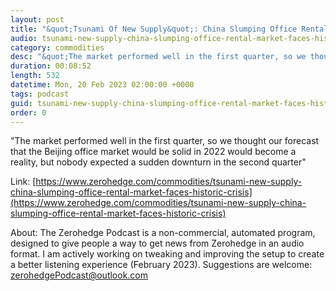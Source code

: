 ```yaml
---
layout: post
title: "&quot;Tsunami Of New Supply&quot;: China Slumping Office Rental Market Faces Historic Crisis"
audio: tsunami-new-supply-china-slumping-office-rental-market-faces-historic-crisis-0
category: commodities
desc: "&quot;The market performed well in the first quarter, so we thought our forecast that the Beijing office market would be solid in 2022 would become a reality, but nobody expected a sudden downturn in the second quarter&quot;"
duration: 00:08:52
length: 532
datetime: Mon, 20 Feb 2023 02:00:00 +0000
tags: podcast
guid: tsunami-new-supply-china-slumping-office-rental-market-faces-historic-crisis-0
order: 0
---
```

&quot;The market performed well in the first quarter, so we thought our forecast that the Beijing office market would be solid in 2022 would become a reality, but nobody expected a sudden downturn in the second quarter&quot;

Link: [https://www.zerohedge.com/commodities/tsunami-new-supply-china-slumping-office-rental-market-faces-historic-crisis](https://www.zerohedge.com/commodities/tsunami-new-supply-china-slumping-office-rental-market-faces-historic-crisis)

About: The Zerohedge Podcast is a non-commercial, automated program, designed to give people a way to get news from Zerohedge in an audio format.  I am actively working on tweaking and improving the setup to create a better listening experience (February 2023).  Suggestions are welcome: [zerohedgePodcast@outlook.com](mailto:zerohedgePodcast@outlook.com)